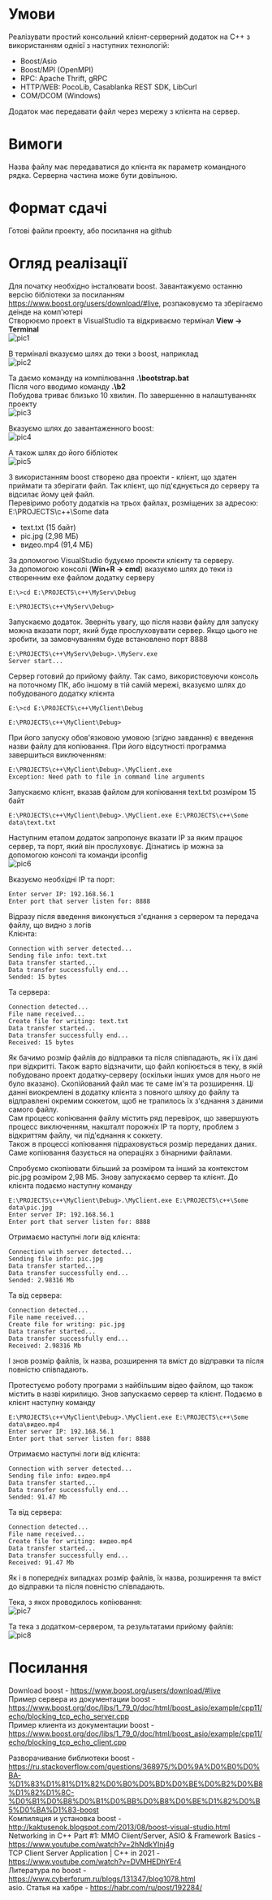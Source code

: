 # Умови
Реалізувати простий консольний клієнт-серверний додаток на C++ з використанням однієї з наступних технологій:
- Boost/Asio
- Boost/MPI (OpenMPI)
- RPC: Apache Thrift, gRPC
- HTTP/WEB: PocoLib, Casablanka REST SDK, LibCurl 
- COM/DCOM (Windows)

Додаток має передавати файл через мережу з клієнта на сервер. 

# Вимоги
Назва файлу має передаватися до клієнта як параметр командного рядка. Серверна частина може бути довільною. 

# Формат сдачі
Готові файли проекту, або посилання на github

# Огляд реалізації
Для початку необхідно інсталювати boost. Завантажуємо останню версію бібліотеки за посиланням https://www.boost.org/users/download/#live, розпаковуємо та зберігаємо деінде на комп'ютері  
Створюємо проект в VisualStudio та відкриваємо термінал **View -> Terminal**  
![pic1](https://github.com/sotnikea/Apriorit/raw/main/part12/dz_12/img/pic1.png)   

В терміналі вказуємо шлях до теки з boost, наприклад  
![pic2](https://github.com/sotnikea/Apriorit/raw/main/part12/dz_12/img/pic2.png)    

Та даємо команду на компілювання **.\bootstrap.bat**  
Після чого вводимо команду **.\b2**  
Побудова триває близько 10 хвилин. 
По завершенню в налаштуваннях проекту   
![pic3](https://github.com/sotnikea/Apriorit/raw/main/part12/dz_12/img/pic3.png)  

Вказуємо шлях до завантаженного boost:  
![pic4](https://github.com/sotnikea/Apriorit/raw/main/part12/dz_12/img/pic4.png)  

А також шлях до його бібліотек  
![pic5](https://github.com/sotnikea/Apriorit/raw/main/part12/dz_12/img/pic5.png)  

З використанням boost створено два проекти - клієнт, що здатен приймати та зберігати файл. Так клієнт, що під'єднується до серверу та відсилає йому цей файл.  
Перевіримо роботу додатків на трьох файлах, розміщених за адресою: E:\PROJECTS\c++\Some data
- text.txt (15 байт)  
- pic.jpg (2,98 МБ)
- видео.mp4 (91,4 МБ)

За допомогою VisualStudio будуємо проекти клієнту та серверу.  
За допомогою консолі (**Win+R -> cmd**) вказуємо шлях до теки із створенним exe файлом додатку серверу

~~~
E:\>cd E:\PROJECTS\c++\MyServ\Debug

E:\PROJECTS\c++\MyServ\Debug>
~~~

Запускаємо додаток. Зверніть увагу, що після назви файлу для запуску можна вказати порт, який буде прослуховувати сервер. Якщо цього не зробити, за замовчуванням буде встановлено порт 8888  
~~~
E:\PROJECTS\c++\MyServ\Debug>.\MyServ.exe
Server start...
~~~ 

Сервер готовий до прийому файлу. Так само, використовуючи консоль на поточному ПК, або іншому в тій самій мережі, вказуємо шлях до побудованого додатку клієнта  
~~~
E:\>cd E:\PROJECTS\c++\MyClient\Debug

E:\PROJECTS\c++\MyClient\Debug>
~~~

При його запуску обов'язковою умовою (згідно завдання) є введення назви файлу для копіювання. При його відсутності программа завершиться виключенням:  
~~~
E:\PROJECTS\c++\MyClient\Debug>.\MyClient.exe
Exception: Need path to file in command line arguments
~~~ 

Запускаємо клієнт, вказав файлом для копіювання text.txt розміром 15 байт
~~~
E:\PROJECTS\c++\MyClient\Debug>.\MyClient.exe E:\PROJECTS\c++\Some data\text.txt
~~~

Наступним етапом додаток запропонує вказати IP за яким працює сервер, та порт, який він прослуховує. Дізнатись ip можна за допомогою консолі та команди ipconfig  
![pic6](https://github.com/sotnikea/Apriorit/raw/main/part12/dz_12/img/pic6.png) 

Вказуємо необхідні IP та порт:
~~~
Enter server IP: 192.168.56.1
Enter port that server listen for: 8888
~~~

Відразу після введення виконується з'єднання з сервером та передача файлу, що видно з логів  
Клієнта:
~~~
Connection with server detected...
Sending file info: text.txt
Data transfer started...
Data transfer successfully end...
Sended: 15 bytes
~~~
Та сервера:  
~~~
Connection detected...
File name received...
Create file for writing: text.txt
Data transfer started...
Data transfer successfully end...
Received: 15 bytes
~~~
Як бачимо розмір файлів до відправки та після співпадають, як і їх дані при відкритті. Також варто відзначити, що файл копіюється в теку, в якій побудовано проект додатку-серверу (оскільки інших умов для нього не було вказано). Скопійований файл має те саме ім'я та розширення. Ці данні виокремлені в додатку клієнта з повного шляху до файлу та відправлені окремим соккетом, щоб не трапилось їх з'єднання з даними самого файлу.  
Сам процесс копіювання файлу містить ряд перевірок, що завершують процесс виключенням, накшталт порожніх IP та порту, проблем з відкриттям файлу, чи під'єднання к соккету.  
Також в процессі копіювання підраховується розмір переданих даних. Саме копіювання базується на операціях з бінарними файлами.

Спробуємо скопіювати більший за розміром та інший за контекстом pic.jpg розміром 2,98 МБ. Знову запускаємо сервер та клієнт. До клієнта подаємо наступну команду

~~~
E:\PROJECTS\c++\MyClient\Debug>.\MyClient.exe E:\PROJECTS\c++\Some data\pic.jpg
Enter server IP: 192.168.56.1
Enter port that server listen for: 8888
~~~

Отримаємо наступні логи від клієнта:
~~~
Connection with server detected...
Sending file info: pic.jpg
Data transfer started...
Data transfer successfully end...
Sended: 2.98316 Mb
~~~
Та від сервера:
~~~
Connection detected...
File name received...
Create file for writing: pic.jpg
Data transfer started...
Data transfer successfully end...
Received: 2.98316 Mb
~~~
І знов розмір файлів, їх назва, розширення та вміст до відправки та після повністю співпадають.

Протестуємо роботу програми з найбільшим відео файлом, що також містить в назві кирилицю. Знов запускаємо сервер та клієнт. Подаємо в клієнт наступну команду
~~~
E:\PROJECTS\c++\MyClient\Debug>.\MyClient.exe E:\PROJECTS\c++\Some data\видео.mp4
Enter server IP: 192.168.56.1
Enter port that server listen for: 8888
~~~
Отримаємо наступні логи від клієнта:
~~~
Connection with server detected...
Sending file info: видео.mp4
Data transfer started...
Data transfer successfully end...
Sended: 91.47 Mb
~~~
Та від сервера:
~~~
Connection detected...
File name received...
Create file for writing: видео.mp4
Data transfer started...
Data transfer successfully end...
Received: 91.47 Mb
~~~
Як і в попередніх випадках розмір файлів, їх назва, розширення та вміст до відправки та після повністю співпадають.

Тека, з якох проводилось копіювання:  
![pic7](https://github.com/sotnikea/Apriorit/raw/main/part12/dz_12/img/pic7.png) 

Та тека з додатком-сервером, та результатами прийому файлів:  
![pic8](https://github.com/sotnikea/Apriorit/raw/main/part12/dz_12/img/pic8.png) 

# Посилання
Download boost - https://www.boost.org/users/download/#live  
Пример сервера из документации boost - https://www.boost.org/doc/libs/1_79_0/doc/html/boost_asio/example/cpp11/echo/blocking_tcp_echo_server.cpp  
Пример клиента из документации boost - https://www.boost.org/doc/libs/1_79_0/doc/html/boost_asio/example/cpp11/echo/blocking_tcp_echo_client.cpp  

Разворачивание библиотеки boost - https://ru.stackoverflow.com/questions/368975/%D0%9A%D0%B0%D0%BA-%D1%83%D1%81%D1%82%D0%B0%D0%BD%D0%BE%D0%B2%D0%B8%D1%82%D1%8C-%D0%B1%D0%B8%D0%B1%D0%BB%D0%B8%D0%BE%D1%82%D0%B5%D0%BA%D1%83-boost  
Компиляция и установка boost - http://kaktusenok.blogspot.com/2013/08/boost-visual-studio.html  
Networking in C++ Part #1: MMO Client/Server, ASIO & Framework Basics - https://www.youtube.com/watch?v=2hNdkYInj4g  
TCP Client Server Application | C++ in 2021 - https://www.youtube.com/watch?v=DVMHEDhYEr4  
Литература по boost - https://www.cyberforum.ru/blogs/131347/blog1078.html  
asio. Статья на хабре - https://habr.com/ru/post/192284/  


